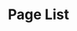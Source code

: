 ---
title: "Page List"
description: "Membahas segala hal tentang dunia Teknologi, Ilmu Pengetahuan Tekonologi & tentang perkembang dan pembahasan secara mendalam."
cascade:
  thumbnail: /img/300x200.png
---